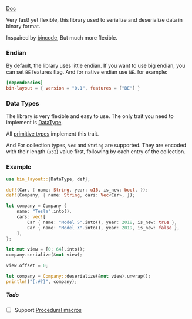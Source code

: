 [Doc](https://docs.rs/bin-layout/)

Very fast! yet flexible, this library used to serialize and deserialize data in binary format.

Inspaired by [bincode](https://github.com/bincode-org/bincode), But much more flexible.

### Endian

By default, the library uses little endian.
If you want to use big endian, you can set `BE` features flag. And for native endian use `NE`. for example:

```toml
[dependencies]
bin-layout = { version = "0.1", features = ["BE"] }
```

### Data Types

The library is very flexible and easy to use. The only trait you need to implement is [DataType](https://docs.rs/bin-layout/latest/bin_layout/trait.DataType.html).

All [primitive types](https://doc.rust-lang.org/stable/rust-by-example/primitives.html) implement this trait.

And For collection types, `Vec` and `String` are supported. They are encoded with their length (`u32`) value first, following by each entry of the collection.

### Example

```rust
use bin_layout::{DataType, def};

def!(Car, { name: String, year: u16, is_new: bool, });
def!(Company, { name: String, cars: Vec<Car>, });

let company = Company {
    name: "Tesla".into(),
    cars: vec![
        Car { name: "Model S".into(), year: 2018, is_new: true },
        Car { name: "Model X".into(), year: 2019, is_new: false },
    ],
};

let mut view = [0; 64].into();
company.serialize(&mut view);

view.offset = 0;

let company = Company::deserialize(&mut view).unwrap();
println!("{:#?}", company);
```

##### Todo

- [ ] Support [Procedural macros](https://doc.rust-lang.org/reference/procedural-macros.html)
